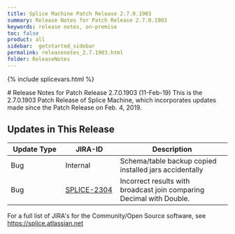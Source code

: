 ```yaml
---
title: Splice Machine Patch Release 2.7.0.1903
summary: Release Notes for Patch Release 2.7.0.1903
keywords: release notes, on-premise
toc: false
product: all
sidebar:  getstarted_sidebar
permalink: releasenotes_2.7.1903.html
folder: ReleaseNotes
---
```

{% include splicevars.html %}
<section>
<div class="TopicContent" data-swiftype-index="true" markdown="1">
# Release Notes for Patch Release 2.7.0.1903 (11-Feb-19)
This is the 2.7.0.1903 Patch Release of Splice Machine, which incorporates updates made since the Patch Release on Feb. 4, 2019.

## Updates in This Release
<table>
    <col width="125px" />
    <col width="125px" />
    <col />
    <thead>
        <tr>
            <th>Update Type</th>
            <th>JIRA-ID</th>
            <th>Description</th>
        </tr>
    </thead>
    <tbody>
		<tr>
		    <td>Bug</td>
		    <td>Internal</td>
		    <td>Schema/table backup copied installed jars accidentally</td>
		</tr>
		<tr>
		    <td>Bug</td>
		    <td><a href="https://splice.atlassian.net/browse/SPLICE-2304" target="_blank">SPLICE-2304</a></td>
		    <td>Incorrect results with broadcast join comparing Decimal with Double.</td>
		</tr>
    </tbody>
</table>

For a full list of JIRA's for the Community/Open Source software, see <https://splice.atlassian.net>

</div>
</section>
